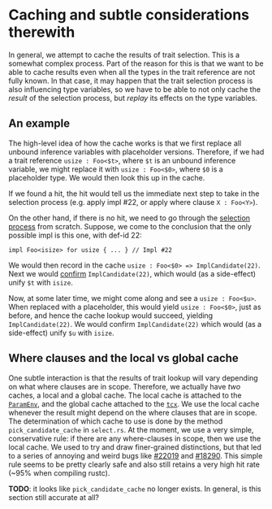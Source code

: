 # Caching and subtle considerations therewith

In general, we attempt to cache the results of trait selection.  This
is a somewhat complex process. Part of the reason for this is that we
want to be able to cache results even when all the types in the trait
reference are not fully known. In that case, it may happen that the
trait selection process is also influencing type variables, so we have
to be able to not only cache the *result* of the selection process,
but *replay* its effects on the type variables.

## An example

The high-level idea of how the cache works is that we first replace
all unbound inference variables with placeholder versions. Therefore,
if we had a trait reference `usize : Foo<$t>`, where `$t` is an unbound
inference variable, we might replace it with `usize : Foo<$0>`, where
`$0` is a placeholder type. We would then look this up in the cache.

If we found a hit, the hit would tell us the immediate next step to
take in the selection process (e.g. apply impl #22, or apply where
clause `X : Foo<Y>`).

On the other hand, if there is no hit, we need to go through the [selection
process] from scratch. Suppose, we come to the conclusion that the only
possible impl is this one, with def-id 22:

[selection process]: ./resolution.html#selection

```rust,ignore
impl Foo<isize> for usize { ... } // Impl #22
```

We would then record in the cache `usize : Foo<$0> => ImplCandidate(22)`. Next
we would [confirm] `ImplCandidate(22)`, which would (as a side-effect) unify
`$t` with `isize`.

[confirm]: ./resolution.html#confirmation

Now, at some later time, we might come along and see a `usize :
Foo<$u>`. When replaced with a placeholder, this would yield `usize : Foo<$0>`, just as
before, and hence the cache lookup would succeed, yielding
`ImplCandidate(22)`. We would confirm `ImplCandidate(22)` which would
(as a side-effect) unify `$u` with `isize`.

## Where clauses and the local vs global cache

One subtle interaction is that the results of trait lookup will vary
depending on what where clauses are in scope. Therefore, we actually
have *two* caches, a local and a global cache. The local cache is
attached to the [`ParamEnv`], and the global cache attached to the
[`tcx`]. We use the local cache whenever the result might depend on the
where clauses that are in scope. The determination of which cache to
use is done by the method `pick_candidate_cache` in `select.rs`. At
the moment, we use a very simple, conservative rule: if there are any
where-clauses in scope, then we use the local cache.  We used to try
and draw finer-grained distinctions, but that led to a series of
annoying and weird bugs like [#22019] and [#18290]. This simple rule seems
to be pretty clearly safe and also still retains a very high hit rate
(~95% when compiling rustc).

**TODO**: it looks like `pick_candidate_cache` no longer exists. In
general, is this section still accurate at all?

[`ParamEnv`]: ../param_env.html
[`tcx`]: ../ty.html
[#18290]: https://github.com/rust-lang/rust/issues/18290
[#22019]: https://github.com/rust-lang/rust/issues/22019
